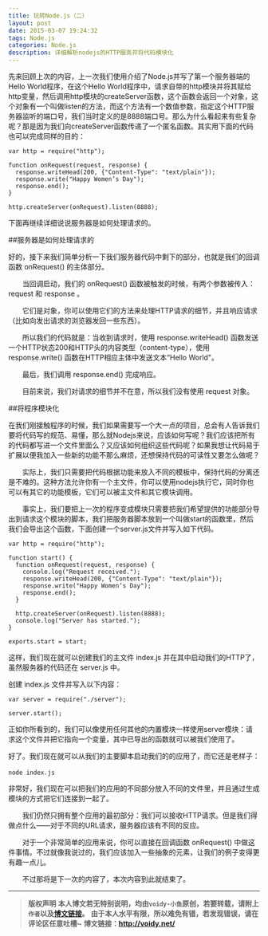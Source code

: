 ```yaml
---
title: 玩转Node.js（二）
layout: post
date: 2015-03-07 19:24:32
tags: Node.js
categories: Node.js
description: 详细解析nodejs的HTTP服务并将代码模块化
---
```


先来回顾上次的内容，上一次我们使用介绍了Node.js并写了第一个服务器端的Hello World程序，在这个Hello World程序中，请求自带的http模块并将其赋给http变量，然后调用http模块的createServer函数，这个函数会返回一个对象，这个对象有一个叫做listen的方法，而这个方法有一个数值参数，指定这个HTTP服务器监听的端口号，我们当时定义的是8888端口号。那么为什么看起来有些复杂呢？那是因为我们向createServer函数传递了一个匿名函数。其实用下面的代码也可以完成同样的目的：

	var http = require("http");
	
	function onRequest(request, response) {
	  response.writeHead(200, {"Content-Type": "text/plain"});
	  response.write("Happy Women’s Day");
	  response.end();
	}
	
	http.createServer(onRequest).listen(8888);

下面再继续详细说说服务器是如何处理请求的。

##服务器是如何处理请求的　

好的，接下来我们简单分析一下我们服务器代码中剩下的部分，也就是我们的回调函数 onRequest() 的主体部分。

　　当回调启动，我们的 onRequest() 函数被触发的时候，有两个参数被传入：request 和 response 。

　　它们是对象，你可以使用它们的方法来处理HTTP请求的细节，并且响应请求（比如向发出请求的浏览器发回一些东西）。

　　所以我们的代码就是：当收到请求时，使用 response.writeHead() 函数发送一个HTTP状态200和HTTP头的内容类型（content-type），使用 response.write() 函数在HTTP相应主体中发送文本“Hello World"。

　　最后，我们调用 response.end() 完成响应。

　　目前来说，我们对请求的细节并不在意，所以我们没有使用 request 对象。

##将程序模块化

在我们刚接触程序的时候，我们如果需要写一个大一点的项目，总会有人告诉我们要将代码写的规范、易懂，那么就Nodejs来说，应该如何写呢？我们应该把所有的代码都写进一个文件里面么？又应该如何组织这些代码呢？如果我想让代码易于扩展以便我加入一些新的功能不那么麻烦，还想保持代码的可读性又要怎么做呢？

　　实际上，我们只需要把代码根据功能来放入不同的模板中，保持代码的分离还是不难的。这种方法允许你有一个主文件，你可以使用nodejs执行它，同时你也可以有其它的功能模板，它们可以被主文件和其它模块调用。

　　事实上，我们要把上一次的程序变成模块只需要把我们希望提供的功能部分导出到请求这个模块的脚本，我们把服务器脚本放到一个叫做start的函数里，然后我们会导出这个函数，下面创建一个server.js文件并写入如下代码。

	var http = require("http");
	
	function start() {
	  function onRequest(request, response) {
	    console.log("Request received.");
	    response.writeHead(200, {"Content-Type": "text/plain"});
	    response.write("Happy Women‘s Day");
	    response.end();
	  }
	
	  http.createServer(onRequest).listen(8888);
	  console.log("Server has started.");
	}
	
	exports.start = start;

这样，我们现在就可以创建我们的主文件 index.js 并在其中启动我们的HTTP了，虽然服务器的代码还在 server.js 中。

创建 index.js 文件并写入以下内容：

	var server = require("./server");
	
	server.start();

正如你所看到的，我们可以像使用任何其他的内置模块一样使用server模块：请求这个文件并把它指向一个变量，其中已导出的函数就可以被我们使用了。

好了。我们现在就可以从我们的主要脚本启动我们的的应用了，而它还是老样子：

	node index.js　

非常好，我们现在可以把我们的应用的不同部分放入不同的文件里，并且通过生成模块的方式把它们连接到一起了。

　　我们仍然只拥有整个应用的最初部分：我们可以接收HTTP请求。但是我们得做点什么——对于不同的URL请求，服务器应该有不同的反应。

　　对于一个非常简单的应用来说，你可以直接在回调函数 onRequest() 中做这件事情。不过就像我说过的，我们应该加入一些抽象的元素，让我们的例子变得更有趣一点儿。

　　不过那将是下一次的内容了，本次内容到此就结束了。



---
> **版权声明**
> **本人博文若无特别说明，均由`voidy-小鱼`原创，若要转载，请附上`作者`以及[博文链接](http://voidy.net)。**
> **由于本人水平有限，所以难免有错，若发现错误，请在评论区任意吐槽~**
> **博文链接：<http://voidy.net/>**